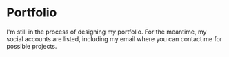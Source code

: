 # Portfolio

I'm still in the process of designing my portfolio. For the meantime, my social accounts are listed, including my email where you can contact me for possible projects.